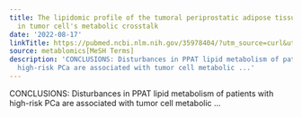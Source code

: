 ```yaml
---
title: The lipidomic profile of the tumoral periprostatic adipose tissue reveals alterations
  in tumor cell's metabolic crosstalk
date: '2022-08-17'
linkTitle: https://pubmed.ncbi.nlm.nih.gov/35978404/?utm_source=curl&utm_medium=rss&utm_campaign=pubmed-2&utm_content=1Zkrxt7ktlCbHBXEV3v65xxSnkSWNsJ1A6Fq3gBniKhGfIUslK&fc=20210907212339&ff=20220819212550&v=2.17.7
source: metablomics[MeSH Terms]
description: 'CONCLUSIONS: Disturbances in PPAT lipid metabolism of patients with
  high-risk PCa are associated with tumor cell metabolic ...'
---
```

CONCLUSIONS: Disturbances in PPAT lipid metabolism of patients with high-risk PCa are associated with tumor cell metabolic ...